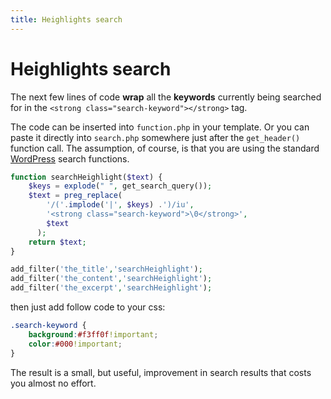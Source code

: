```yaml
---
title: Heighlights search
---
```

# Heighlights search

The next few lines of code **wrap** all the **keywords** currently being searched for in the `<strong class="search-keyword"></strong>` tag.

The code can be inserted into `function.php` in your template. Or you can paste it directly into `search.php` somewhere just after the `get_header()` function call. The assumption, of course, is that you are using the
standard [WordPress](http://codex.wordpress.org/Function_Reference/get_search_form) search functions.

```php 
function searchHeighlight($text) {
    $keys = explode(" ", get_search_query());
    $text = preg_replace(
	    '/('.implode('|', $keys) .')/iu',
	    '<strong class="search-keyword">\0</strong>',
	    $text
	  );
    return $text;
}

add_filter('the_title','searchHeighlight');
add_filter('the_content','searchHeighlight');
add_filter('the_excerpt','searchHeighlight');
```

then just add follow code to your css:

```css
.search-keyword {
	background:#f3ff0f!important;
	color:#000!important;
}
```

The result is a small, but useful, improvement in search results that costs you almost no effort.